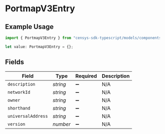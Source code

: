 # PortmapV3Entry

## Example Usage

```typescript
import { PortmapV3Entry } from "censys-sdk-typescript/models/components";

let value: PortmapV3Entry = {};
```

## Fields

| Field              | Type               | Required           | Description        |
| ------------------ | ------------------ | ------------------ | ------------------ |
| `description`      | *string*           | :heavy_minus_sign: | N/A                |
| `networkId`        | *string*           | :heavy_minus_sign: | N/A                |
| `owner`            | *string*           | :heavy_minus_sign: | N/A                |
| `shorthand`        | *string*           | :heavy_minus_sign: | N/A                |
| `universalAddress` | *string*           | :heavy_minus_sign: | N/A                |
| `version`          | *number*           | :heavy_minus_sign: | N/A                |